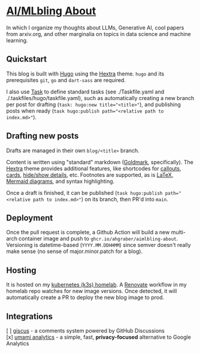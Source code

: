 # [AI/MLbling About](https://aimlbling-about.ninerealmlabs.com)

In which I organize my thoughts about LLMs, Generative AI, cool papers from arxiv.org, and other marginalia on topics in data science and machine learning.

## Quickstart

This blog is built with [Hugo](https://gohugo.io/) using the [Hextra](https://imfing.github.io/hextra/) theme.
`hugo` and its prerequisites `git`, `go` and `dart-sass` are required.

I also use [Task](https://taskfile.dev/) to define standard tasks (see ./Taskfile.yaml and ./.taskfiles/hugo/taskfile.yaml),
such as automatically creating a new branch per post for drafting (`task: hugo:new title="<title>"`),
and publishing posts when ready (`task hugo:publish path="<relative path to index.md>"`).

## Drafting new posts

Drafts are managed in their own `blog/<title>` branch.

Content is written using "standard" markdown ([Goldmark](https://github.com/yuin/goldmark), specifically).
The [Hextra](https://imfing.github.io/hextra/) theme provides additional features, like shortcodes for
[callouts](https://imfing.github.io/hextra/docs/guide/shortcodes/callout/), [cards](https://imfing.github.io/hextra/docs/guide/shortcodes/cards/), [hide/show details](https://imfing.github.io/hextra/docs/guide/shortcodes/details/), etc.
Footnotes are supported, as is [LaTeX](https://imfing.github.io/hextra/docs/guide/latex/), [Mermaid diagrams](https://imfing.github.io/hextra/docs/guide/diagrams/), and syntax highlighting.

Once a draft is finished, it can be published (`task hugo:publish path="<relative path to index.md>"`) on its branch,
then PR'd into `main`.

## Deployment

Once the pull request is complete, a Github Action will build a new multi-arch container image and push to `ghcr.io/ahgraber/aimlbling-about`.
Versioning is datetime-based (`YYYY.MM.DDHHMM`) since semver doesn't really make sense (no sense of major.minor.patch for a blog).

## Hosting

It is hosted on my [kubernetes (k3s) homelab](https://github.com/ahgraber/homelab-gitops-k3s).
A [Renovate](https://docs.renovatebot.com/) workflow in my homelab repo watches for new image versions.
Once detected, it will automatically create a PR to deploy the new blog image to prod.

## Integrations

\[ \] [giscus](https://giscus.app/) - a comments system powered by GitHub Discussions\
\[x\] [umami analytics](https://umami.is/) - a simple, fast, **privacy-focused** alternative to Google Analytics
